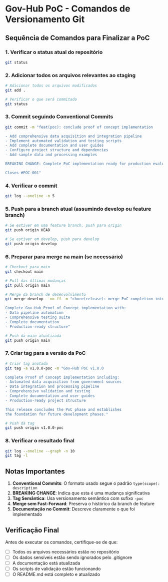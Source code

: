 # Gov-Hub PoC - Comandos de Versionamento Git

## Sequência de Comandos para Finalizar a PoC

### 1. Verificar o status atual do repositório
```bash
git status
```

### 2. Adicionar todos os arquivos relevantes ao staging
```bash
# Adicionar todos os arquivos modificados
git add .

# Verificar o que será commitado
git status
```

### 3. Commit seguindo Conventional Commits
```bash
git commit -m "feat(poc): conclude proof of concept implementation

- Add comprehensive data acquisition and integration pipeline
- Implement automated validation and testing scripts
- Add complete documentation and user guides
- Configure project structure and dependencies
- Add sample data and processing examples

BREAKING CHANGE: Complete PoC implementation ready for production evaluation

Closes #POC-001"
```

### 4. Verificar o commit
```bash
git log --oneline -n 5
```

### 5. Push para a branch atual (assumindo develop ou feature branch)
```bash
# Se estiver em uma feature branch, push para origin
git push origin HEAD

# Se estiver em develop, push para develop
git push origin develop
```

### 6. Preparar para merge na main (se necessário)
```bash
# Checkout para main
git checkout main

# Pull das últimas mudanças
git pull origin main

# Merge da branch de desenvolvimento
git merge develop --no-ff -m "chore(release): merge PoC completion into main

Complete Gov-Hub Proof of Concept implementation with:
- Data pipeline automation
- Comprehensive testing suite
- Complete documentation
- Production-ready structure"

# Push da main atualizada
git push origin main
```

### 7. Criar tag para a versão da PoC
```bash
# Criar tag anotada
git tag -a v1.0.0-poc -m "Gov-Hub PoC v1.0.0

Complete Proof of Concept implementation including:
- Automated data acquisition from government sources
- Data integration and processing pipeline
- Comprehensive validation and testing
- Complete documentation and user guides
- Production-ready project structure

This release concludes the PoC phase and establishes
the foundation for future development phases."

# Push da tag
git push origin v1.0.0-poc
```

### 8. Verificar o resultado final
```bash
git log --oneline --graph -n 10
git tag -l
```

## Notas Importantes

1. **Conventional Commits**: O formato usado segue o padrão `type(scope): description`
2. **BREAKING CHANGE**: Indica que esta é uma mudança significativa
3. **Tag Semântica**: Usa versionamento semântico com sufixo `-poc`
4. **Merge sem Fast-Forward**: Preserva o histórico da branch de feature
5. **Documentação no Commit**: Descreve claramente o que foi implementado

## Verificação Final

Antes de executar os comandos, certifique-se de que:
- [ ] Todos os arquivos necessários estão no repositório
- [ ] Os dados sensíveis estão sendo ignorados pelo .gitignore
- [ ] A documentação está atualizada
- [ ] Os scripts de validação estão funcionando
- [ ] O README.md está completo e atualizado
